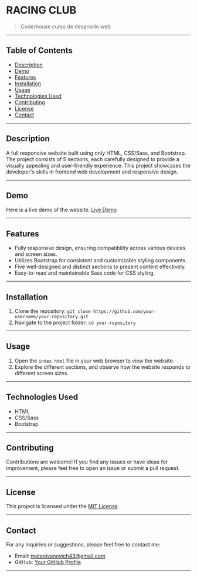 # RACING CLUB

> Coderhouse curso de desarrollo web

---

## Table of Contents

- [Description](#description)
- [Demo](#demo)
- [Features](#features)
- [Installation](#installation)
- [Usage](#usage)
- [Technologies Used](#technologies-used)
- [Contributing](#contributing)
- [License](#license)
- [Contact](#contact)

---

## Description

A full responsive website built using only HTML, CSS/Sass, and Bootstrap. The project consists of 5 sections, each carefully designed to provide a visually appealing and user-friendly experience. This project showcases the developer's skills in frontend web development and responsive design.

---

## Demo

Here is a live demo of the website: [Live Demo]([demo-link](https://thunderous-starship-c84392.netlify.app/))

---

## Features

- Fully responsive design, ensuring compatibility across various devices and screen sizes.
- Utilizes Bootstrap for consistent and customizable styling components.
- Five well-designed and distinct sections to present content effectively.
- Easy-to-read and maintainable Sass code for CSS styling.

---

## Installation

1. Clone the repository: `git clone https://github.com/your-username/your-repository.git`
2. Navigate to the project folder: `cd your-repository`

---

## Usage

1. Open the `index.html` file in your web browser to view the website.
2. Explore the different sections, and observe how the website responds to different screen sizes.

---

## Technologies Used

- HTML
- CSS/Sass
- Bootstrap

---

## Contributing

Contributions are welcome! If you find any issues or have ideas for improvement, please feel free to open an issue or submit a pull request.

---

## License

This project is licensed under the [MIT License](license-url).

---

## Contact

For any inquiries or suggestions, please feel free to contact me:

- Email: mateoivanovich43@gmail.com
- GitHub: [Your GitHub Profile]([https://github.com/your-username](https://github.com/mateoivanovich22)https://github.com/mateoivanovich22)

---

